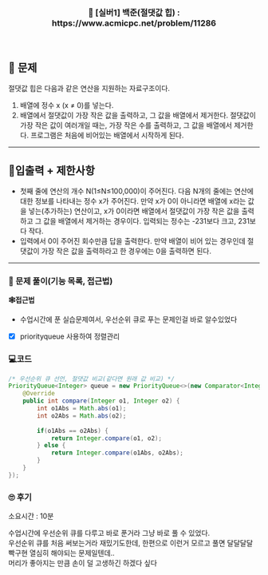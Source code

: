 <h3 align="center"> 
    📢  [실버1] 백준(절댓값 힙) : https://www.acmicpc.net/problem/11286
</h3>

<br>

## 🚀 문제

절댓값 힙은 다음과 같은 연산을 지원하는 자료구조이다.
1. 배열에 정수 x (x ≠ 0)를 넣는다.
2. 배열에서 절댓값이 가장 작은 값을 출력하고, 그 값을 배열에서 제거한다. 절댓값이 가장 작은 값이 여러개일 때는, 가장 작은 수를 출력하고, 그 값을 배열에서 제거한다.
프로그램은 처음에 비어있는 배열에서 시작하게 된다.

---

## 🚦입출력 + 제한사항

- 첫째 줄에 연산의 개수 N(1≤N≤100,000)이 주어진다. 다음 N개의 줄에는 연산에 대한 정보를 나타내는 정수 x가 주어진다. 만약 x가 0이 아니라면 배열에 x라는 값을 넣는(추가하는) 연산이고, x가 0이라면 배열에서 절댓값이 가장 작은 값을 출력하고 그 값을 배열에서 제거하는 경우이다. 입력되는 정수는 -231보다 크고, 231보다 작다.
- 입력에서 0이 주어진 회수만큼 답을 출력한다. 만약 배열이 비어 있는 경우인데 절댓값이 가장 작은 값을 출력하라고 한 경우에는 0을 출력하면 된다.

---

### 📜 문제 풀이(기능 목록, 접근법)
**🕸접근법**
- 수업시간에 푼 실습문제여서, 우선순위 큐로 푸는 문제인걸 바로 알수있었다

- [x] priorityqueue 사용하여 정렬관리

### 💻코드

```java
/* 우선순위 큐 선언, 절댓값 비교(같다면 원래 값 비교) */
PriorityQueue<Integer> queue = new PriorityQueue<>(new Comparator<Integer>() {
	@Override
	public int compare(Integer o1, Integer o2) {
		int o1Abs = Math.abs(o1);
		int o2Abs = Math.abs(o2);
		
		if(o1Abs == o2Abs) {
			return Integer.compare(o1, o2);
		} else {
			return Integer.compare(o1Abs, o2Abs);
		}
	}
});
```

### 🙄 후기
소요시간 : 10분  <br>

수업시간에 우선순위 큐를 다루고 바로 푼거라 그냥 바로 풀 수 있었다. <br>
우선순위 큐를 처음 써보는거라 재밌기도한데, 한편으로 이런거 모르고 풀면 달달달달 빡구현 열심히 해야되는 문제일텐데.. <br>
머리가 좋아지는 만큼 손이 덜 고생하긴 하겠다 싶다

